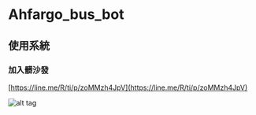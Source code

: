 # Ahfargo_bus_bot

## 使用系統

### 加入髒沙發

[https://line.me/R/ti/p/zoMMzh4JpV](https://line.me/R/ti/p/zoMMzh4JpV)

![alt tag](https://i.imgur.com/YbTgnxc.png)